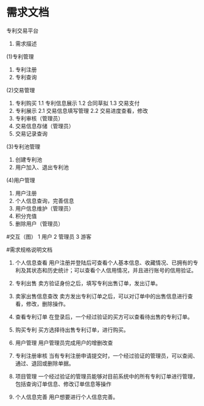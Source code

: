 # 需求文档
专利交易平台

1. 需求描述

(1)专利管理
1. 专利注册
2. 专利查询

(2)交易管理
1. 专利购买
	1.1 专利信息展示
	1.2 合同草拟
	1.3 交易支付
2. 专利展示
	2.1 交易信息填写管理
	2.2 交易进度查看，修改
3. 专利审核（管理员）
4. 交易信息存储（管理员）
5. 交易记录查询

(3)专利池管理
1. 创建专利池
2. 用户加入、退出专利池

(4)用户管理
1. 用户注册
2. 个人信息查询，完善信息
3. 用户信息维护（管理员）
4. 积分充值
5. 删除用户（管理员）



#交互（图）
1 用户 2 管理员 3 游客

#需求规格说明文档
1. 个人信息查看
用户注册并登陆后可查看个人基本信息、收藏情况、已拥有的专利及其状态和历史统计；可以查看个人信用情况，并且进行账号的信用验证。

2. 专利出售
卖方验证身份之后，填写专利出售订单，发出订单。

3. 卖家出售信息查改
卖方发出专利订单之后，可以对订单中的出售信息进行查看，修改，删除操作。

4. 查看专利订单
在登录后，一个经过验证的买方可以查看待出售的专利订单。

5. 购买专利
买方选择待出售专利订单，进行购买。

6. 用户管理
用户管理员完成用户的增删改查

7. 专利注册审核
当有专利注册申请提交时，一个经过验证的管理员，可以查阅、通过、退回或删除单据。

8. 项目管理
一个经过验证的管理员能够对目前系统中的所有专利订单进行管理，包括查询订单信息、修改订单信息等操作

9. 个人信息完善
用户想要进行个人信息完善。





